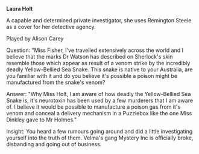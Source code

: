 **Laura Holt**

A capable and determined private investigator, she uses Remington Steele as a cover for her detective agency.

Played by Alison Carey

Question: "Miss Fisher, I've travelled extensively across the world and I believe that the marks Dr Watson has described on Sherlock's skin resemble those which appear as result of a venom strike by the incredibly deadly Yellow-Bellied Sea Snake. This snake is native to your Australia, are you familiar with it and do you believe it's possible a poison might be manufactured from the snake's venom?

Answer: "Why Miss Holt, I am aware of how deadly the Yellow-Bellied Sea Snake is, it's neurotoxin has been used by a few murderers that I am aware of. I believe it would be possible to manufacture a poison gas from it's venom and conceal a delivery mechanism in a Puzzlebox like the one Miss Dinkley gave to Mr Holmes."

Insight: You heard a few rumours going around and did a little investigating yourself into the truth of them. Velma's gang Mystery Inc is officially broke, disbanding and going out of business.